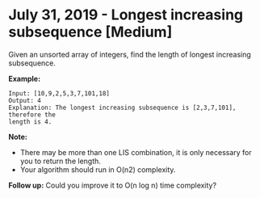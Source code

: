 # July 31, 2019 - Longest increasing subsequence [Medium]

Given an unsorted array of integers, find the length of longest increasing 
subsequence.

**Example:**
```
Input: [10,9,2,5,3,7,101,18]
Output: 4 
Explanation: The longest increasing subsequence is [2,3,7,101], therefore the 
length is 4. 
```

**Note:**
- There may be more than one LIS combination, it is only necessary for you to 
return the length.
- Your algorithm should run in O(n2) complexity.

**Follow up:** 
Could you improve it to O(n log n) time complexity?